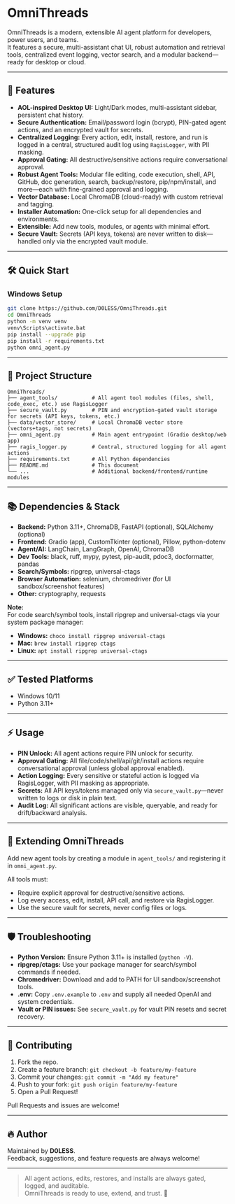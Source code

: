 # OmniThreads

OmniThreads is a modern, extensible AI agent platform for developers, power users, and teams.  
It features a secure, multi-assistant chat UI, robust automation and retrieval tools, centralized event logging, vector search, and a modular backend—ready for desktop or cloud.

---

## 🚀 Features

- **AOL-inspired Desktop UI:** Light/Dark modes, multi-assistant sidebar, persistent chat history.
- **Secure Authentication:** Email/password login (bcrypt), PIN-gated agent actions, and an encrypted vault for secrets.
- **Centralized Logging:** Every action, edit, install, restore, and run is logged in a central, structured audit log using `RagisLogger`, with PII masking.
- **Approval Gating:** All destructive/sensitive actions require conversational approval.
- **Robust Agent Tools:** Modular file editing, code execution, shell, API, GitHub, doc generation, search, backup/restore, pip/npm/install, and more—each with fine-grained approval and logging.
- **Vector Database:** Local ChromaDB (cloud-ready) with custom retrieval and tagging.
- **Installer Automation:** One-click setup for all dependencies and environments.
- **Extensible:** Add new tools, modules, or agents with minimal effort.
- **Secure Vault:** Secrets (API keys, tokens) are never written to disk—handled only via the encrypted vault module.

---

## 🛠️ Quick Start

### Windows Setup

```sh
git clone https://github.com/D0LESS/OmniThreads.git
cd OmniThreads
python -m venv venv
venv\Scripts\activate.bat
pip install --upgrade pip
pip install -r requirements.txt
python omni_agent.py
```

---

## 📁 Project Structure

```
OmniThreads/
├── agent_tools/           # All agent tool modules (files, shell, code_exec, etc.) use RagisLogger
├── secure_vault.py        # PIN and encryption-gated vault storage for secrets (API keys, tokens, etc.)
├── data/vector_store/     # Local ChromaDB vector store (vectors+tags, not secrets)
├── omni_agent.py          # Main agent entrypoint (Gradio desktop/web app)
├── ragis_logger.py        # Central, structured logging for all agent actions
├── requirements.txt       # All Python dependencies
├── README.md              # This document
└── ...                    # Additional backend/frontend/runtime modules
```

---

## 📚 Dependencies & Stack

- **Backend:** Python 3.11+, ChromaDB, FastAPI (optional), SQLAlchemy (optional)
- **Frontend:** Gradio (app), CustomTkinter (optional), Pillow, python-dotenv
- **Agent/AI:** LangChain, LangGraph, OpenAI, ChromaDB
- **Dev Tools:** black, ruff, mypy, pytest, pip-audit, pdoc3, docformatter, pandas
- **Search/Symbols:** ripgrep, universal-ctags
- **Browser Automation:** selenium, chromedriver (for UI sandbox/screenshot features)
- **Other:** cryptography, requests

**Note:**  
For code search/symbol tools, install ripgrep and universal-ctags via your system package manager:

- **Windows:** `choco install ripgrep universal-ctags`
- **Mac:** `brew install ripgrep ctags`
- **Linux:** `apt install ripgrep universal-ctags`

---

## ✅ Tested Platforms

- Windows 10/11
- Python 3.11+

---

## ⚡️ Usage

- **PIN Unlock:** All agent actions require PIN unlock for security.
- **Approval Gating:** All file/code/shell/api/git/install actions require conversational approval (unless global approval enabled).
- **Action Logging:** Every sensitive or stateful action is logged via RagisLogger, with PII masking as appropriate.
- **Secrets:** All API keys/tokens managed only via `secure_vault.py`—never written to logs or disk in plain text.
- **Audit Log:** All significant actions are visible, queryable, and ready for drift/backward analysis.

---

## 🧩 Extending OmniThreads

Add new agent tools by creating a module in `agent_tools/` and registering it in `omni_agent.py`.

All tools must:
- Require explicit approval for destructive/sensitive actions.
- Log every access, edit, install, API call, and restore via RagisLogger.
- Use the secure vault for secrets, never config files or logs.

---

## 🛡 Troubleshooting

- **Python Version:** Ensure Python 3.11+ is installed (`python -V`).
- **ripgrep/ctags:** Use your package manager for search/symbol commands if needed.
- **Chromedriver:** Download and add to PATH for UI sandbox/screenshot tools.
- **.env:** Copy `.env.example` to `.env` and supply all needed OpenAI and system credentials.
- **Vault or PIN issues:** See `secure_vault.py` for vault PIN resets and secret recovery.

---

## 🌟 Contributing

1. Fork the repo.
2. Create a feature branch: `git checkout -b feature/my-feature`
3. Commit your changes: `git commit -m "Add my feature"`
4. Push to your fork: `git push origin feature/my-feature`
5. Open a Pull Request!

Pull Requests and issues are welcome!

---

## 🔥 Author

Maintained by **D0LESS**.  
Feedback, suggestions, and feature requests are always welcome!

---

> All agent actions, edits, restores, and installs are always gated, logged, and auditable.  
> OmniThreads is ready to use, extend, and trust. 🚀